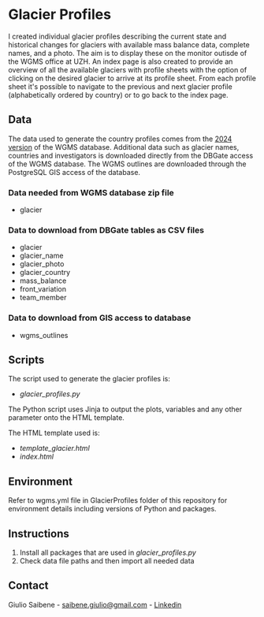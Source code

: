 # Glacier Profiles

I created individual glacier profiles describing the current state and historical changes for glaciers with available mass balance data, complete names, and a photo. The aim is to display these on the monitor outisde of the WGMS office at UZH. An index page is also created to provide an overview of all the available glaciers with profile sheets with the option of clicking on the desired glacier to arrive at its profile sheet. From each profile sheet it's possible to navigate to the previous and next glacier profile (alphabetically ordered by country) or to go back to the index page.

## Data

The data used to generate the country profiles comes from the [2024 version](https://doi.org/10.5904/wgms-fog-2024-01) of the WGMS database. Additional data such as glacier names, countries and investigators is downloaded directly from the DBGate access of the WGMS database. The WGMS outlines are downloaded through the PostgreSQL GIS access of the database. 

### Data needed from WGMS database zip file
- glacier

### Data to download from DBGate tables as CSV files
- glacier
- glacier_name
- glacier_photo
- glacier_country
- mass_balance
- front_variation
- team_member

### Data to download from GIS access to database
- wgms_outlines

## Scripts

The script used to generate the glacier profiles is:
- *glacier_profiles.py*

The Python script uses Jinja to output the plots, variables and any other parameter onto the HTML template.

The HTML template used is:
- *template_glacier.html*
- *index.html*

## Environment
Refer to wgms.yml file in GlacierProfiles folder of this repository for environment details including versions of Python and packages.

## Instructions
1. Install all packages that are used in *glacier_profiles.py*
2. Check data file paths and then import all needed data

## Contact
Giulio Saibene - saibene.giulio@gmail.com - [Linkedin](www.linkedin.com/in/giulio-saibene-b3a858261)
